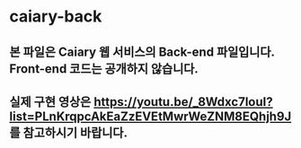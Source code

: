 # caiary-back
## 본 파일은 Caiary 웹 서비스의 Back-end 파일입니다. Front-end 코드는 공개하지 않습니다.
## 실제 구현 영상은 https://youtu.be/_8Wdxc7louI?list=PLnKrqpcAkEaZzEVEtMwrWeZNM8EQhjh9J 를 참고하시기 바랍니다.
